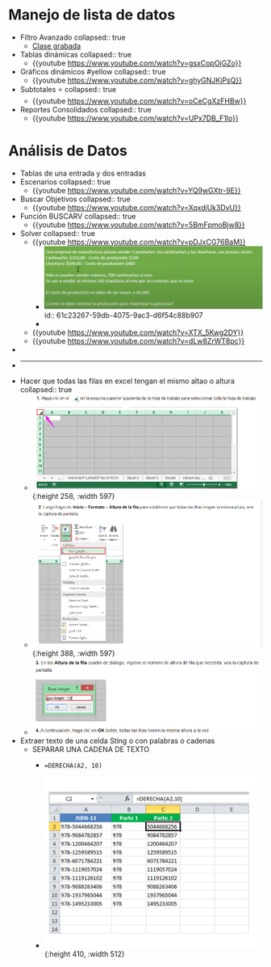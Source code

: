 # [](#1.) Manejo de lista de datos
- Filtro Avanzado
  collapsed:: true
	- [Clase grabada](https://onedrive.live.com/?authkey=%21ACqdORu04Ug8foc&cid=D4C8613E4F1EC400&id=D4C8613E4F1EC400%2159015&parId=D4C8613E4F1EC400%2159009&o=OneUp)
- Tablas dinámicas
  collapsed:: true
	- {{youtube https://www.youtube.com/watch?v=gsxCopOjGZo}}
- Gráficos dinámicos #yellow
  collapsed:: true
	- {{youtube https://www.youtube.com/watch?v=ghyGNJKjPsQ}}
- Subtotales ⭐
  collapsed:: true
	- {{youtube https://www.youtube.com/watch?v=oCeCgXzFHBw}}
- Reportes Consolidados
  collapsed:: true
	- {{youtube https://www.youtube.com/watch?v=UPx7DB_F1lo}}
# [](#2.) Análisis de Datos
- Tablas de una entrada y dos entradas
- Escenarios
  collapsed:: true
	- {{youtube https://www.youtube.com/watch?v=YQ9wGXtr-9E}}
- Buscar Objetivos
  collapsed:: true
	- {{youtube https://www.youtube.com/watch?v=XqxdjUk3DvU}}
- Función BUSCARV
  collapsed:: true
	- {{youtube https://www.youtube.com/watch?v=5BmFpmoBjw8}}
- Solver
  collapsed:: true
	- {{youtube https://www.youtube.com/watch?v=pDJxCG76BaM}}
		- ![image.png](../assets/image_1640116850978_0.png)
		  id:: 61c23267-59db-4075-9ac3-d6f54c88b907
		-
	- {{youtube https://www.youtube.com/watch?v=XTX_5Kwg2DY}}
	- {{youtube https://www.youtube.com/watch?v=dLw8ZrWT8pc}}
-
-
  ---
- Hacer que todas las filas en excel tengan el mismo altao o altura 
  collapsed:: true
	- ![image.png](../assets/image_1640197275679_0.png){:height 258, :width 597}
	- ![image.png](../assets/image_1640197284175_0.png){:height 388, :width 597}
	- ![image.png](../assets/image_1640197295484_0.png)
- Extraer texto de una celda Sting o con palabras o cadenas
	- SEPARAR UNA CADENA DE TEXTO
		- ``` 
		  =DERECHA(A2, 10)
		  ```
		- ![image.png](../assets/image_1640197368101_0.png){:height 410, :width 512}